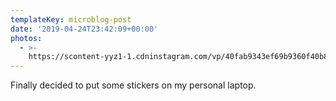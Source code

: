 ```yaml
---
templateKey: microblog-post
date: '2019-04-24T23:42:09+00:00'
photos:
  - >-
    https://scontent-yyz1-1.cdninstagram.com/vp/40fab9343ef69b9360f40b85349f94b0/5D6B7E81/t51.2885-15/e35/56857796_2448276538739117_7845187367395341603_n.jpg?_nc_ht=scontent-yyz1-1.cdninstagram.com
---
```


Finally decided to put some stickers on my personal laptop.
